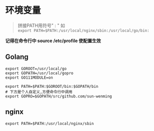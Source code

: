 # 环境变量
> 拼接PATH用符号" : "  如 <br>
`export PATH=$PATH:/usr/local/nginx/sbin:/usr/local/go/bin:` 

**记得在命令行中 source /etc/profile 使配置生效**

## Golang
```bazaar
export GOROOT=/usr/local/go
export GOPATH=/usr/local/gopro
export GO111MODULE=on

export PATH=$PATH:$GOROOT/bin:$GOPATH/bin
# 下方是个人自定义,方便命令行中调用
export GOPRO=$GOPATH/src/github.com/sun-wenming
```

## nginx
```bazaar
export PATH=$PATH:/usr/local/nginx/sbin
```
